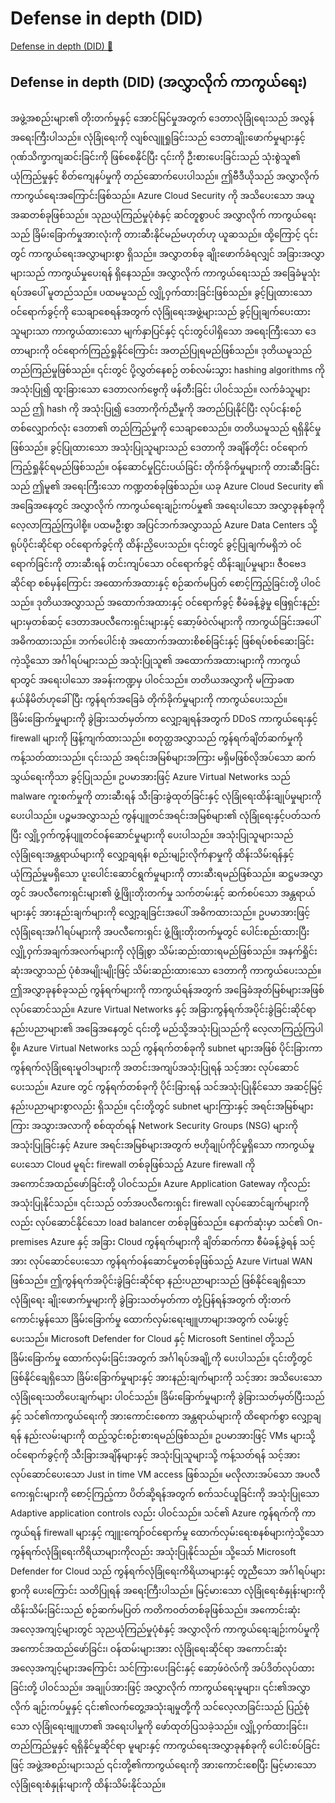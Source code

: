 # Defense in depth (DID)

[Defense in depth (DID) 🔗](https://www.coursera.org/learn/advanced-cybersecurity-concepts-and-capstone-project/lecture/DzrRF/defense-in-depth-did)

## Defense in depth (DID) (အလွှာလိုက် ကာကွယ်ရေး)

အဖွဲ့အစည်းများ၏ တိုးတက်မှုနှင့် အောင်မြင်မှုအတွက် ဒေတာလုံခြုံရေးသည် အလွန်အရေးကြီးပါသည်။ လုံခြုံရေးကို လျစ်လျူရှုခြင်းသည် ဒေတာချိုးဖောက်မှုများနှင့် ဂုဏ်သိက္ခာကျဆင်းခြင်းကို ဖြစ်စေနိုင်ပြီး ၎င်းကို ဦးစားပေးခြင်းသည် သုံးစွဲသူ၏ ယုံကြည်မှုနှင့် စိတ်ကျေနပ်မှုကို တည်ဆောက်ပေးပါသည်။ ဤဗီဒီယိုသည် အလွှာလိုက် ကာကွယ်ရေးအကြောင်းဖြစ်သည်။ Azure Cloud Security ကို အသိပေးသော အယူအဆတစ်ခုဖြစ်သည်။ သုညယုံကြည်မှုပုံစံနှင့် ဆင်တူစွာပင် အလွှာလိုက် ကာကွယ်ရေးသည် ခြိမ်းခြောက်မှုအားလုံးကို တားဆီးနိုင်မည်မဟုတ်ဟု ယူဆသည်။ ထို့ကြောင့် ၎င်းတွင် ကာကွယ်ရေးအလွှာများစွာ ရှိသည်။ အလွှာတစ်ခု ချိုးဖောက်ခံရလျှင် အခြားအလွှာများသည် ကာကွယ်မှုပေးရန် ရှိနေသည်။ အလွှာလိုက် ကာကွယ်ရေးသည် အခြေခံမူသုံးရပ်အပေါ် မူတည်သည်။ ပထမမူသည် လျှို့ဝှက်ထားခြင်းဖြစ်သည်။ ခွင့်ပြုထားသော ဝင်ရောက်ခွင့်ကို သေချာစေရန်အတွက် လုံခြုံရေးအဖွဲ့များသည် ခွင့်ပြုချက်ပေးထားသူများသာ ကာကွယ်ထားသော မျက်နှာပြင်နှင့် ၎င်းတွင်ပါရှိသော အရေးကြီးသော ဒေတာများကို ဝင်ရောက်ကြည့်ရှုနိုင်ကြောင်း အတည်ပြုရမည်ဖြစ်သည်။ ဒုတိယမူသည် တည်ကြည်မှုဖြစ်သည်။ ၎င်းတွင် ပို့လွှတ်နေစဉ် တစ်လမ်းသွား hashing algorithms ကို အသုံးပြု၍ ထူးခြားသော ဒေတာလက်ဗွေကို ဖန်တီးခြင်း ပါဝင်သည်။ လက်ခံသူများသည် ဤ hash ကို အသုံးပြု၍ ဒေတာကိုက်ညီမှုကို အတည်ပြုနိုင်ပြီး လုပ်ငန်းစဉ်တစ်လျှောက်လုံး ဒေတာ၏ တည်ကြည်မှုကို သေချာစေသည်။ တတိယမူသည် ရရှိနိုင်မှုဖြစ်သည်။ ခွင့်ပြုထားသော အသုံးပြုသူများသည် ဒေတာကို အချိန်တိုင်း ဝင်ရောက်ကြည့်ရှုနိုင်ရမည်ဖြစ်သည်။ ဝန်ဆောင်မှုငြင်းပယ်ခြင်း တိုက်ခိုက်မှုများကို တားဆီးခြင်းသည် ဤမူ၏ အရေးကြီးသော ကဏ္ဍတစ်ခုဖြစ်သည်။ ယခု Azure Cloud Security ၏ အခြေအနေတွင် အလွှာလိုက် ကာကွယ်ရေးချဉ်းကပ်မှု၏ အရေးပါသော အလွှာခုနစ်ခုကို လေ့လာကြည့်ကြပါစို့။ ပထမဦးစွာ အပြင်ဘက်အလွှာသည် Azure Data Centers သို့ ရုပ်ပိုင်းဆိုင်ရာ ဝင်ရောက်ခွင့်ကို ထိန်းညှိပေးသည်။ ၎င်းတွင် ခွင့်ပြုချက်မရှိဘဲ ဝင်ရောက်ခြင်းကို တားဆီးရန် တင်းကျပ်သော ဝင်ရောက်ခွင့် ထိန်းချုပ်မှုများ၊ ဇီဝဗေဒဆိုင်ရာ စစ်မှန်ကြောင်း အထောက်အထားနှင့် စဉ်ဆက်မပြတ် စောင့်ကြည့်ခြင်းတို့ ပါဝင်သည်။ ဒုတိယအလွှာသည် အထောက်အထားနှင့် ဝင်ရောက်ခွင့် စီမံခန့်ခွဲမှု ဖြေရှင်းနည်းများမှတစ်ဆင့် ဒေတာအပလီကေးရှင်းများနှင့် ဆော့ဖ်ဝဲလ်များကို ကာကွယ်ခြင်းအပေါ် အဓိကထားသည်။ ဘက်ပေါင်းစုံ အထောက်အထားစိစစ်ခြင်းနှင့် ဖြစ်ရပ်စစ်ဆေးခြင်းကဲ့သို့သော အင်္ဂါရပ်များသည် အသုံးပြုသူ၏ အထောက်အထားများကို ကာကွယ်ရာတွင် အရေးပါသော အခန်းကဏ္ဍမှ ပါဝင်သည်။ တတိယအလွှာကို မကြာခဏ နယ်နိမိတ်ဟုခေါ်ပြီး ကွန်ရက်အခြေခံ တိုက်ခိုက်မှုများကို ကာကွယ်ပေးသည်။ ခြိမ်းခြောက်မှုများကို ခွဲခြားသတ်မှတ်ကာ လျှော့ချရန်အတွက် DDoS ကာကွယ်ရေးနှင့် firewall များကို ဖြန့်ကျက်ထားသည်။ စတုတ္ထအလွှာသည် ကွန်ရက်ချိတ်ဆက်မှုကို ကန့်သတ်ထားသည်။ ၎င်းသည် အရင်းအမြစ်များအကြား မရှိမဖြစ်လိုအပ်သော ဆက်သွယ်ရေးကိုသာ ခွင့်ပြုသည်။ ဥပမာအားဖြင့် Azure Virtual Networks သည် malware ကူးစက်မှုကို တားဆီးရန် သီးခြားခွဲထုတ်ခြင်းနှင့် လုံခြုံရေးထိန်းချုပ်မှုများကို ပေးပါသည်။ ပဉ္စမအလွှာသည် ကွန်ပျူတင်အရင်းအမြစ်များ၏ လုံခြုံရေးနှင့်ပတ်သက်ပြီး လျှို့ဝှက်ကွန်ပျူတင်ဝန်ဆောင်မှုများကို ပေးပါသည်။ အသုံးပြုသူများသည် လုံခြုံရေးအန္တရာယ်များကို လျှော့ချရန်၊ စည်းမျဉ်းလိုက်နာမှုကို ထိန်းသိမ်းရန်နှင့် ယုံကြည်မှုမရှိသော ပူးပေါင်းဆောင်ရွက်မှုများကို တားဆီးရမည်ဖြစ်သည်။ ဆဋ္ဌမအလွှာတွင် အပလီကေးရှင်းများ၏ ဖွံ့ဖြိုးတိုးတက်မှု သက်တမ်းနှင့် ဆက်စပ်သော အန္တရာယ်များနှင့် အားနည်းချက်များကို လျှော့ချခြင်းအပေါ် အဓိကထားသည်။ ဥပမာအားဖြင့် လုံခြုံရေးအင်္ဂါရပ်များကို အပလီကေးရှင်း ဖွံ့ဖြိုးတိုးတက်မှုတွင် ပေါင်းစည်းထားပြီး လျှို့ဝှက်အချက်အလက်များကို လုံခြုံစွာ သိမ်းဆည်းထားရမည်ဖြစ်သည်။ အနက်ရှိုင်းဆုံးအလွှာသည် ပုံစံအမျိုးမျိုးဖြင့် သိမ်းဆည်းထားသော ဒေတာကို ကာကွယ်ပေးသည်။ ဤအလွှာခုနစ်ခုသည် ကွန်ရက်များကို ကာကွယ်ရန်အတွက် အခြေခံအုတ်မြစ်များအဖြစ် လုပ်ဆောင်သည်။ Azure Virtual Networks နှင့် အခြားကွန်ရက်အပိုင်းခွဲခြင်းဆိုင်ရာ နည်းပညာများ၏ အခြေအနေတွင် ၎င်းတို့ မည်သို့အသုံးပြုသည်ကို လေ့လာကြည့်ကြပါစို့။ Azure Virtual Networks သည် ကွန်ရက်တစ်ခုကို subnet များအဖြစ် ပိုင်းခြားကာ ကွန်ရက်လုံခြုံရေးမူဝါဒများကို အတင်းအကျပ်အသုံးပြုရန် သင့်အား လုပ်ဆောင်ပေးသည်။ Azure တွင် ကွန်ရက်တစ်ခုကို ပိုင်းခြားရန် သင်အသုံးပြုနိုင်သော အဆင့်မြင့် နည်းပညာများစွာလည်း ရှိသည်။ ၎င်းတို့တွင် subnet များကြားနှင့် အရင်းအမြစ်များကြား အသွားအလာကို စစ်ထုတ်ရန် Network Security Groups (NSG) များကို အသုံးပြုခြင်းနှင့် Azure အရင်းအမြစ်များအတွက် ဗဟိုချုပ်ကိုင်မှုရှိသော ကာကွယ်မှုပေးသော Cloud မူရင်း firewall တစ်ခုဖြစ်သည့် Azure firewall ကို အကောင်အထည်ဖော်ခြင်းတို့ ပါဝင်သည်။ Azure Application Gateway ကိုလည်း အသုံးပြုနိုင်သည်။ ၎င်းသည် ဝဘ်အပလီကေးရှင်း firewall လုပ်ဆောင်ချက်များကိုလည်း လုပ်ဆောင်နိုင်သော load balancer တစ်ခုဖြစ်သည်။ နောက်ဆုံးမှာ သင်၏ On-premises Azure နှင့် အခြား Cloud ကွန်ရက်များကို ချိတ်ဆက်ကာ စီမံခန့်ခွဲရန် သင့်အား လုပ်ဆောင်ပေးသော ကွန်ရက်ဝန်ဆောင်မှုတစ်ခုဖြစ်သည့် Azure Virtual WAN ဖြစ်သည်။ ဤကွန်ရက်အပိုင်းခွဲခြင်းဆိုင်ရာ နည်းပညာများသည် ဖြစ်နိုင်ချေရှိသော လုံခြုံရေး ချိုးဖောက်မှုများကို ခွဲခြားသတ်မှတ်ကာ တုံ့ပြန်ရန်အတွက် တိုးတက်ကောင်းမွန်သော ခြိမ်းခြောက်မှု ထောက်လှမ်းရေးဗျူဟာများအတွက် လမ်းဖွင့်ပေးသည်။ Microsoft Defender for Cloud နှင့် Microsoft Sentinel တို့သည် ခြိမ်းခြောက်မှု ထောက်လှမ်းခြင်းအတွက် အင်္ဂါရပ်အချို့ကို ပေးပါသည်။ ၎င်းတို့တွင် ဖြစ်နိုင်ချေရှိသော ခြိမ်းခြောက်မှုများနှင့် အားနည်းချက်များကို သင့်အား အသိပေးသော လုံခြုံရေးသတိပေးချက်များ ပါဝင်သည်။ ခြိမ်းခြောက်မှုများကို ခွဲခြားသတ်မှတ်ပြီးသည်နှင့် သင်၏ကာကွယ်ရေးကို အားကောင်းစေကာ အန္တရာယ်များကို ထိရောက်စွာ လျှော့ချရန် နည်းလမ်းများကို ထည့်သွင်းစဉ်းစားရမည်ဖြစ်သည်။ ဥပမာအားဖြင့် VMs များသို့ ဝင်ရောက်ခွင့်ကို သီးခြားအချိန်များနှင့် အသုံးပြုသူများသို့ ကန့်သတ်ရန် သင့်အား လုပ်ဆောင်ပေးသော Just in time VM access ဖြစ်သည်။ မလိုလားအပ်သော အပလီကေးရှင်းများကို စောင့်ကြည့်ကာ ပိတ်ဆို့ရန်အတွက် စက်သင်ယူခြင်းကို အသုံးပြုသော Adaptive application controls လည်း ပါဝင်သည်။ သင်၏ Azure ကွန်ရက်ကို ကာကွယ်ရန် firewall များနှင့် ကျူးကျော်ဝင်ရောက်မှု ထောက်လှမ်းရေးစနစ်များကဲ့သို့သော ကွန်ရက်လုံခြုံရေးကိရိယာများကိုလည်း အသုံးပြုနိုင်သည်။ သို့သော် Microsoft Defender for Cloud သည် ကွန်ရက်လုံခြုံရေးကိရိယာများနှင့် တူညီသော အင်္ဂါရပ်များစွာကို ပေးကြောင်း သတိပြုရန် အရေးကြီးပါသည်။ မြင့်မားသော လုံခြုံရေးစံနှုန်းများကို ထိန်းသိမ်းခြင်းသည် စဉ်ဆက်မပြတ် ကတိကဝတ်တစ်ခုဖြစ်သည်။ အကောင်းဆုံးအလေ့အကျင့်များတွင် သုညယုံကြည်မှုပုံစံနှင့် အလွှာလိုက် ကာကွယ်ရေးချဉ်းကပ်မှုကို အကောင်အထည်ဖော်ခြင်း၊ ဝန်ထမ်းများအား လုံခြုံရေးဆိုင်ရာ အကောင်းဆုံးအလေ့အကျင့်များအကြောင်း သင်ကြားပေးခြင်းနှင့် ဆော့ဖ်ဝဲလ်ကို အပ်ဒိတ်လုပ်ထားခြင်းတို့ ပါဝင်သည်။ အချုပ်အားဖြင့် အလွှာလိုက် ကာကွယ်ရေးမူများ၊ ၎င်း၏အလွှာလိုက် ချဉ်းကပ်မှုနှင့် ၎င်း၏လက်တွေ့အသုံးချမှုတို့ကို သင်လေ့လာခြင်းသည် ပြည့်စုံသော လုံခြုံရေးဗျူဟာ၏ အရေးပါမှုကို ဖော်ထုတ်ပြသခဲ့သည်။ လျှို့ဝှက်ထားခြင်း၊ တည်ကြည်မှုနှင့် ရရှိနိုင်မှုဆိုင်ရာ မူများနှင့် ကာကွယ်ရေးအလွှာခုနစ်ခုကို ပေါင်းစပ်ခြင်းဖြင့် အဖွဲ့အစည်းများသည် ၎င်းတို့၏ကာကွယ်ရေးကို အားကောင်းစေပြီး မြင့်မားသော လုံခြုံရေးစံနှုန်းများကို ထိန်းသိမ်းနိုင်သည်။
